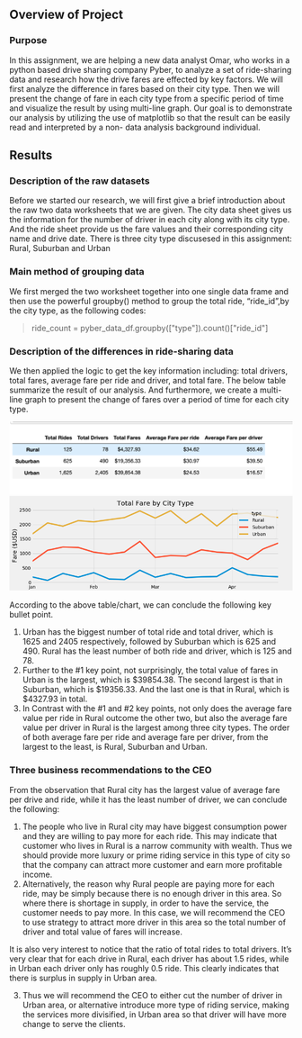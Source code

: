 ## Overview of Project

### Purpose
In this assignment, we are helping a new data analyst Omar, who works in a python based drive sharing company Pyber, to analyze a set of ride-sharing data and research how the drive fares are effected by key factors. We will first analyze the difference in fares based on their city type. Then we will present the change of fare in each city type from a specific period of time and visualize the result by using multi-line graph. Our goal is to demonstrate our analysis by utilizing the use of matplotlib so that the result can be easily read and interpreted by a non- data analysis background individual.

## Results

### Description of the raw datasets
Before we started our research, we will first give a brief introduction about the raw two data worksheets that we are given. The city data sheet gives us the information for the number of driver in each city along with its city type. And the ride sheet provide us the fare values and their corresponding city name and drive date. There is three city type discusesed in this assignment: Rural, Suburban and Urban

### Main method of grouping data
We first merged the two worksheet together into one single data frame and then use the powerful groupby() method to group the total ride, “ride_id”,by the city type, as the following codes:

> ride_count = pyber_data_df.groupby(["type"]).count()["ride_id"]
>

### Description of the differences in ride-sharing data
We then applied the logic to get the key information including: total drivers, total fares, average fare per ride and driver, and total fare. The below table summarize the result of our analysis. And furthermore, we create a multi-line graph to present the change of fares over a period of time for each city type. 

![](compare_with_citytype.png)
![](Chanllengefinal.png)

According to the above table/chart, we can conclude the following key bullet point.

1) Urban has the biggest number of total ride and total driver, which is 1625 and 2405 respectively, followed by Suburban which is 625 and 490. Rural has the least number of both ride and driver, which is 125 and 78.
2) Further to the #1 key point, not surprisingly, the total value of fares in Urban is the largest, which is $39854.38. The second largest is that in Suburban, which is $19356.33. And the last one is that in Rural, which is $4327.93 in total. 
3) In Contrast with the #1 and #2 key points, not only does the average fare value per ride in Rural outcome the other two, but also the average fare value per driver in Rural is the largest among three city types. The order of both average fare per ride and average fare per driver, from the largest to the least, is Rural, Suburban and Urban.

### Three business recommendations to the CEO

From the observation that Rural city has the largest value of average fare per drive and ride, while it has the least number of driver, we can conclude the following:

1) The people who live in Rural city may have biggest consumption power and they are willing to pay more for each ride. This may indicate that customer who lives in Rural is a narrow community with wealth. Thus we should provide more luxury or prime riding service in this type of city so that the company can attract more customer and earn more profitable income.
2) Alternatively, the reason why Rural people are paying more for each ride, may be simply because there is no enough driver in this area. So where there is shortage in supply, in order to have the service, the customer needs to pay more. In this case, we will recommend the CEO to use strategy to attract more driver in this area so the total number of driver and total value of fares will increase.

It is also very interest to notice that the ratio of total rides to total drivers. It’s very clear that for each drive in Rural, each driver has about 1.5 rides, while in Urban each driver only has roughly 0.5 ride. This clearly indicates that there is surplus in supply in Urban area. 

3) Thus we will recommend the CEO to either cut the number of driver in Urban area, or alternative introduce more type of riding service, making the services more divisified, in Urban area so that driver will have more change to serve the clients. 
